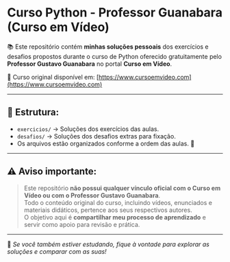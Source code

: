 # Curso Python - Professor Guanabara (Curso em Vídeo)

📚 Este repositório contém **minhas soluções pessoais** dos exercícios e desafios propostos durante o curso de Python oferecido gratuitamente pelo **Professor Gustavo Guanabara** no portal **Curso em Vídeo**.

🔗 Curso original disponível em: [https://www.cursoemvideo.com](https://www.cursoemvideo.com)

---

## 📂 Estrutura:
- `exercicios/` → Soluções dos exercícios das aulas.
- `desafios/` → Soluções dos desafios extras para fixação.
- Os arquivos estão organizados conforme a ordem das aulas. 🚀

---

## ⚠️ Aviso importante:
> Este repositório **não possui qualquer vínculo oficial com o Curso em Vídeo ou com o Professor Gustavo Guanabara**.  
> Todo o conteúdo original do curso, incluindo vídeos, enunciados e materiais didáticos, pertence aos seus respectivos autores.  
> O objetivo aqui é **compartilhar meu processo de aprendizado** e servir como apoio para revisão e prática.  

---

📌 *Se você também estiver estudando, fique à vontade para explorar as soluções e comparar com as suas!*

